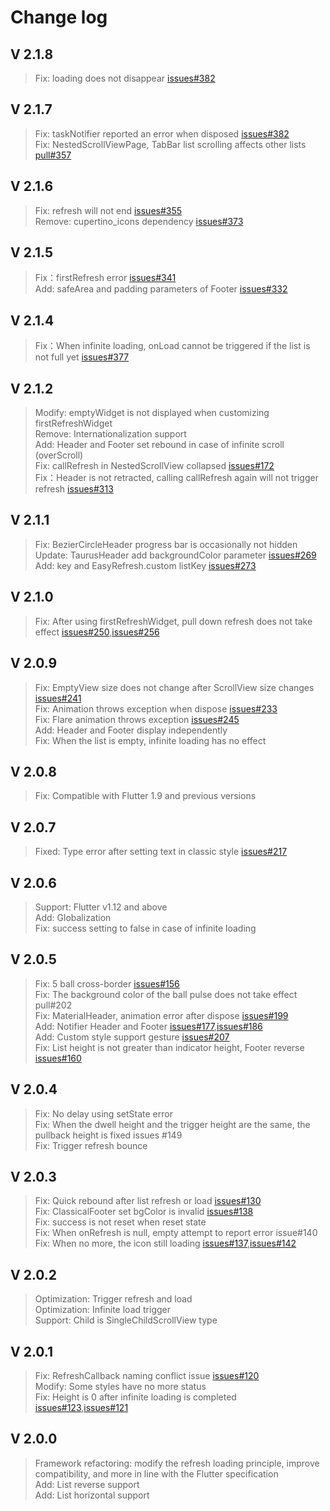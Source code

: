 # Change log

## V 2.1.8
>Fix: loading does not disappear [issues#382](https://github.com/xuelongqy/flutter_easyrefresh/issues/392)  

## V 2.1.7
>Fix: taskNotifier reported an error when disposed [issues#382](https://github.com/xuelongqy/flutter_easyrefresh/issues/382)  
>Fix: NestedScrollViewPage, TabBar list scrolling affects other lists [pull#357](https://github.com/xuelongqy/flutter_easyrefresh/pull/357)  

## V 2.1.6
>Fix: refresh will not end [issues#355](https://github.com/xuelongqy/flutter_easyrefresh/issues/355)  
>Remove: cupertino_icons dependency [issues#373](https://github.com/xuelongqy/flutter_easyrefresh/issues/373)  

## V 2.1.5
>Fix：firstRefresh error [issues#341](https://github.com/xuelongqy/flutter_easyrefresh/issues/341)  
>Add: safeArea and padding parameters of Footer [issues#332](https://github.com/xuelongqy/flutter_easyrefresh/issues/332)  

## V 2.1.4
>Fix：When infinite loading, onLoad cannot be triggered if the list is not full yet [issues#377](https://github.com/xuelongqy/flutter_easyrefresh/issues/337)  

## V 2.1.2
>Modify: emptyWidget is not displayed when customizing firstRefreshWidget  
>Remove: Internationalization support  
>Add: Header and Footer set rebound in case of infinite scroll (overScroll)  
>Fix: callRefresh in NestedScrollView collapsed [issues#172](https://github.com/xuelongqy/flutter_easyrefresh/issues/172)  
>Fix：Header is not retracted, calling callRefresh again will not trigger refresh [issues#313](https://github.com/xuelongqy/flutter_easyrefresh/issues/313)  

## V 2.1.1
>Fix: BezierCircleHeader progress bar is occasionally not hidden  
>Update: TaurusHeader add backgroundColor parameter [issues#269](https://github.com/xuelongqy/flutter_easyrefresh/issues/269)   
>Add: key and EasyRefresh.custom listKey [issues#273](https://github.com/xuelongqy/flutter_easyrefresh/issues/273)   

## V 2.1.0
>Fix: After using firstRefreshWidget, pull down refresh does not take effect [issues#250](https://github.com/xuelongqy/flutter_easyrefresh/issues/250),[issues#256](https://github.com/xuelongqy/flutter_easyrefresh/issues/256)  

## V 2.0.9
>Fix: EmptyView size does not change after ScrollView size changes [issues#241](https://github.com/xuelongqy/flutter_easyrefresh/issues/241)  
>Fix: Animation throws exception when dispose [issues#233](https://github.com/xuelongqy/flutter_easyrefresh/issues/233)  
>Fix: Flare animation throws exception [issues#245](https://github.com/xuelongqy/flutter_easyrefresh/issues/245)  
>Add: Header and Footer display independently  
>Fix: When the list is empty, infinite loading has no effect  

## V 2.0.8
>Fix: Compatible with Flutter 1.9 and previous versions  

## V 2.0.7
>Fixed: Type error after setting text in classic style [issues#217](https://github.com/xuelongqy/flutter_easyrefresh/issues/217)  

## V 2.0.6
>Support: Flutter v1.12 and above  
>Add: Globalization  
>Fix: success setting to false in case of infinite loading  

## V 2.0.5
>Fix: 5 ball cross-border [issues#156](https://github.com/xuelongqy/flutter_easyrefresh/issues/156)  
>Fix: The background color of the ball pulse does not take effect pull#202  
>Fix: MaterialHeader, animation error after dispose [issues#199](https://github.com/xuelongqy/flutter_easyrefresh/issues/199)  
>Add: Notifier Header and Footer [issues#177](https://github.com/xuelongqy/flutter_easyrefresh/issues/177),[issues#186](https://github.com/xuelongqy/flutter_easyrefresh/issues/186)  
>Add: Custom style support gesture [issues#207](https://github.com/xuelongqy/flutter_easyrefresh/issues/207)  
>Fix: List height is not greater than indicator height, Footer reverse [issues#160](https://github.com/xuelongqy/flutter_easyrefresh/issues/160)  

## V 2.0.4
>Fix: No delay using setState error   
>Fix: When the dwell height and the trigger height are the same, the pullback height is fixed issues #149   
>Fix: Trigger refresh bounce   

## V 2.0.3
>Fix: Quick rebound after list refresh or load [issues#130](https://github.com/xuelongqy/flutter_easyrefresh/issues/130)   
>Fix: ClassicalFooter set bgColor is invalid [issues#138](https://github.com/xuelongqy/flutter_easyrefresh/issues/138)   
>Fix: success is not reset when reset state   
>Fix: When onRefresh is null, empty attempt to report error issue#140   
>Fix: When no more, the icon still loading [issues#137](https://github.com/xuelongqy/flutter_easyrefresh/issues/137),[issues#142](https://github.com/xuelongqy/flutter_easyrefresh/issues/142)   

## V 2.0.2
>Optimization: Trigger refresh and load   
>Optimization: Infinite load trigger   
>Support: Child is SingleChildScrollView type  

## V 2.0.1
>Fix: RefreshCallback naming conflict issue [issues#120](https://github.com/xuelongqy/flutter_easyrefresh/issues/120)   
>Modify: Some styles have no more status   
>Fix: Height is 0 after infinite loading is completed [issues#123](https://github.com/xuelongqy/flutter_easyrefresh/issues/123),[issues#121](https://github.com/xuelongqy/flutter_easyrefresh/issues/121)  

## V 2.0.0
>Framework refactoring: modify the refresh loading principle, improve compatibility, and more in line with the Flutter specification   
>Add: List reverse support   
>Add: List horizontal support     
